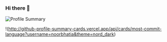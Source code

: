 ### Hi there 👋


![Profile Summary](http://github-profile-summary-cards.vercel.app/api/cards/profile-details?username=noorbhatia&theme=nord_dark)

!(http://github-profile-summary-cards.vercel.app/api/cards/most-commit-language?username=noorbhatia&theme=nord_dark)
